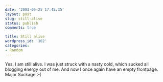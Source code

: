 ```yaml
---
date: '2003-05-25 17:45:35'
layout: post
slug: still-alive
status: publish
comments: true

title: Still alive
wordpress_id: '102'
categories:
- Random
---
```


Yes, I am still alive.
I was just struck with a nasty cold, which sucked all blogging energy out of me. And now I once again have an empty frontpage.
Major Suckage :-)
